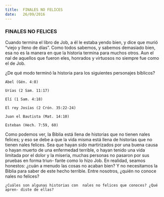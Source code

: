 ```yaml
---
title:  FINALES NO FELICES
date:   26/09/2016
---
```


### FINALES NO FELICES

Cuando termina el libro de Job, a él le estaba yendo bien, y dice que murió “viejo y lleno de días”. Como todos sabemos, y sabemos demasiado bien, esa no es la manera en que la historia termina para muchos otros. Aun el  nal de aquellos que fueron  eles, honrados y virtuosos no siempre fue como el de Job.

¿De qué modo terminó la historia para los siguientes personajes bíblicos?

```Abel (Gén. 4:8)```

```Urías (2 Sam. 11:17)```

```Elí (1 Sam. 4:18)```

```El rey Josías (2 Crón. 35:22-24)```

```Juan el Bautista (Mat. 14:10)```

```Esteban (Hech. 7:59, 60)```

Como podemos ver, la Biblia está llena de historias que no tienen  nales felices; y eso se debe a que la vida misma está llena de historias que no tienen  nales felices. Sea que hayan sido martirizados por una buena causa o hayan muerto de una enfermedad terrible, o hayan tenido una vida limitada por el dolor y la miseria, muchas personas no pasaron por sus pruebas en forma triun- fante como lo hizo Job. En realidad, seamos honestos: ¿cuán a menudo las cosas no acaban bien? Y no necesitamos la Biblia para saber de este hecho terrible. Entre nosotros, ¿quién no conoce  nales no felices?

```¿Cuáles son algunas historias con  nales no felices que conoces? ¿Qué apren- diste de ellas?```
